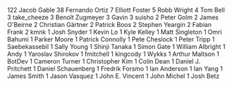    122	Jacob Gable
    38	Fernando Ortiz
     7	Elliott Foster
     5	Robb Wright
     4	Tom Bell
     3	take_cheeze
     3	Benoît Zugmeyer
     3	Gavin
     3	suisho
     2	Peter Golm
     2	James O'Beirne
     2	Christian Gärtner
     2	Patrick Boos
     2	Stephen Yeargin
     2	Fabian Frank
     2	kmnk
     1	Josh Snyder
     1	Kevin Lo
     1	Kyle Kelley
     1	Matt Singleton
     1	Omri Bahumi
     1	Parker Moore
     1	Patrick Connolly
     1	Pete Cheslock
     1	Peter Tripp
     1	Saebekassebil
     1	Sally Young
     1	Shinji Tanaka
     1	Simon Gate
     1	William Albright
     1	Andy
     1	Yaroslav Shirokov
     1	fmitchell
     1	kingcody
     1	Wykks
     1	Arthur Maltson
     1	BotDev
     1	Cameron Turner
     1	Christopher Kim
     1	Colin Dean
     1	Daniel J. Pritchett
     1	Daniel Schauenberg
     1	Fredrik Forsmo
     1	Ian Anderson
     1	Ian Yang
     1	James Smith
     1	Jason Vasquez
     1	John E. Vincent
     1	John Michel
     1	Josh Betz
